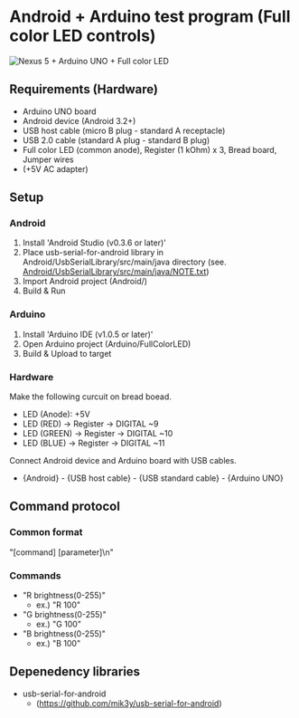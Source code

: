 Android + Arduino test program (Full color LED controls)
===

![Nexus 5 + Arduino UNO + Full color LED](https://raw.github.com/h6ah4i/android-arduino-fullcolorled/master/doc/images/pic1.jpg)

Requirements (Hardware)
---
- Arduino UNO board
- Android device (Android 3.2+)
- USB host cable (micro B plug - standard A receptacle)
- USB 2.0 cable (standard A plug - standard B plug)
- Full color LED (common anode), Register (1 kOhm) x 3, Bread board, Jumper wires
- (+5V AC adapter)

Setup
---

### Android

1. Install 'Android Studio (v0.3.6 or later)'
2. Place usb-serial-for-android library in Android/UsbSerialLibrary/src/main/java directory  (see. [Android/UsbSerialLibrary/src/main/java/NOTE.txt](../master/Android/UsbSerialLibrary/src/main/java/NOTE.txt))
3. Import Android project (Android/)
4. Build & Run


### Arduino

1. Install 'Arduino IDE (v1.0.5 or later)'
2. Open Arduino project (Arduino/FullColorLED)
3. Build & Upload to target


### Hardware

Make the following curcuit on bread boead.

- LED (Anode): +5V
- LED (RED) -> Register -> DIGITAL ~9
- LED (GREEN) -> Register -> DIGITAL ~10
- LED (BLUE) -> Register -> DIGITAL ~11

Connect Android device and Arduino board with USB cables.

- {Android} - {USB host cable} - {USB standard cable} - {Arduino UNO}


Command protocol
---

### Common format
"[command] [parameter]\n"

### Commands
- "R brightness(0-255)"
    - ex.) "R 100"
- "G brightness(0-255)"
    - ex.) "G 100"
- "B brightness(0-255)"
    - ex.) "B 100"


Depenedency libraries
---
- usb-serial-for-android
    - (https://github.com/mik3y/usb-serial-for-android)

